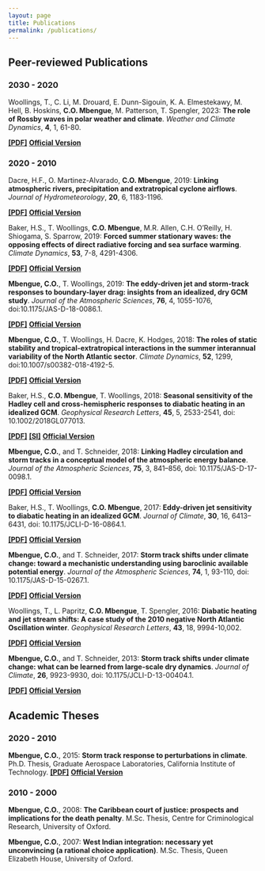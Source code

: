 ```yaml
---
layout: page
title: Publications
permalink: /publications/
---
```


## Peer-reviewed Publications

### 2030 - 2020

Woollings, T., C. Li, M. Drouard, E. Dunn-Sigouin, K. A. Elmestekawy, M. Hell, B. Hoskins, **C.O. Mbengue**, M. Patterson, T. Spengler, 2023: **The role of Rossby waves in polar weather and climate**. *Weather and Climate Dynamics*, **4**, 1, 61-80.

[**[PDF]**](https://www.ec-intl.com/cmbengue/wooetal23.pdf) [**Official Version**](https://wcd.copernicus.org/articles/4/61/2023/)

### 2020 - 2010

Dacre, H.F., O. Martinez-Alvarado, **C.O. Mbengue**, 2019: **Linking atmospheric rivers, precipitation and extratropical cyclone airflows**. *Journal of Hydrometeorology*, **20**, 6, 1183-1196.

[**[PDF]**](https://www.ec-intl.com/cmbengue/dacetal18.pdf) [**Official Version**](https://journals.ametsoc.org/view/journals/hydr/20/6/jhm-d-18-0175_1.xml)

Baker, H.S., T. Woollings, **C.O. Mbengue**, M.R. Allen, C.H. O’Reilly, H. Shiogama, S. Sparrow, 2019: **Forced summer stationary waves: the opposing effects of direct radiative forcing and sea surface warming**. *Climate Dynamics*, **53**, 7-8, 4291-4306.

[**[PDF]**](https://www.ec-intl.com/cmbengue/Baketal19.pdf) [**Official Version**](https://link.springer.com/article/10.1007/s00382-019-04786-1)

**Mbengue, C.O.**, T. Woollings, 2019: **The eddy-driven jet and storm-track responses to boundary-layer drag: insights from an idealized, dry GCM study**. *Journal of the Atmospheric Sciences*, **76**, 4, 1055-1076, doi:10.1175/JAS-D-18-0086.1.

[**[PDF]**](https://www.ec-intl.com/cmbengue/MW18.pdf) [**Official Version**](https://journals.ametsoc.org/view/journals/atsc/76/4/jas-d-18-0086.1.xml)

**Mbengue, C.O.**, T. Woollings, H. Dacre, K. Hodges, 2018: **The roles of static stability and tropical-extratropical interactions in the summer interannual variability of the North Atlantic sector**. *Climate Dynamics*, **52**, 1299, doi:10.1007/s00382-018-4192-5.

[**[PDF]**](https://www.ec-intl.com/cmbengue/Mbeetal_clidyn_2018.pdf) [**Official Version**](https://link.springer.com/article/10.1007/s00382-018-4192-5)

Baker, H.S., **C.O. Mbengue**, T. Woollings, 2018: **Seasonal sensitivity of the Hadley cell and cross-hemispheric responses to diabatic heating in an idealized GCM**. *Geophysical Research Letters*, **45**, 5, 2533-2541, doi: 10.1002/2018GL077013.

[**[PDF]**](https://www.ec-intl.com/cmbengue/Baketal18.pdf)  [**[SI]**](/pdf/Baketal_grl_SI.pdf) [**Official Version**](https://agupubs.onlinelibrary.wiley.com/doi/full/10.1002/2018GL077013)

**Mbengue, C.O.**, and T. Schneider, 2018: **Linking Hadley circulation and storm tracks in a conceptual model of the atmospheric energy balance**. *Journal of the Atmospheric Sciences*, **75**, 3, 841–856, doi: 10.1175/JAS-D-17-0098.1.

[**[PDF]**](https://www.ec-intl.com/cmbengue/MS_jas_2018.pdf) [**Official Version**](https://journals.ametsoc.org/view/journals/atsc/75/3/jas-d-17-0098.1.xml)

Baker, H.S., T. Woollings, **C.O. Mbengue**, 2017: **Eddy-driven jet sensitivity to diabatic heating in an idealized GCM**. *Journal of Climate*, **30**, 16, 6413–6431, doi: 10.1175/JCLI-D-16-0864.1.

[**[PDF]**](https://www.ec-intl.com/cmbengue/Bakeretal_jclim_2017.pdf) [**Official Version**](https://journals.ametsoc.org/view/journals/clim/30/16/jcli-d-16-0864.1.xml)

**Mbengue, C.O.**, and T. Schneider, 2017: **Storm track shifts under climate change: toward a mechanistic understanding using baroclinic available potential energy**. *Journal of the Atmospheric Sciences*, **74**, 1, 93-110, doi: 10.1175/JAS-D-15-0267.1.

[**[PDF]**](https://www.ec-intl.com/cmbengue/MS_jas_2017.pdf) [**Official Version**](https://journals.ametsoc.org/view/journals/atsc/74/1/jas-d-15-0267.1.xml)

Woollings, T., L. Papritz, **C.O. Mbengue**, T. Spengler, 2016: **Diabatic heating and jet stream shifts: A case study of the 2010 negative North Atlantic Oscillation winter**. *Geophysical Research Letters*, **43**, 18, 9994-10,002.

[**[PDF]**](https://www.ec-intl.com/cmbengue/Wooetal_grl_2016.pdf) [**Official Version**](https://agupubs.onlinelibrary.wiley.com/doi/full/10.1002/2016GL070146)

**Mbengue, C.O.**, and T. Schneider, 2013: **Storm track shifts under climate change: what can be learned from large-scale dry dynamics**. *Journal of Climate*, **26**, 9923-9930, doi: 10.1175/JCLI-D-13-00404.1.

[**[PDF]**](https://www.ec-intl.com/cmbengue/MS_jclim_2013.pdf) [**Official Version**](https://journals.ametsoc.org/view/journals/clim/26/24/jcli-d-13-00404.1.xml)

## Academic Theses

### 2020 - 2010

**Mbengue, C.O.**, 2015: **Storm track response to perturbations in climate**. Ph.D. Thesis, Graduate Aerospace Laboratories, California Institute of Technology. [**[PDF]**](https://www.ec-intl.com/cmbengue/Mbengue-thesis-2015.pdf) [**Official Version**](https://thesis.library.caltech.edu/8854/)

### 2010 - 2000

**Mbengue, C.O.**, 2008: **The Caribbean court of justice: prospects and implications for the death penalty**. M.Sc. Thesis, Centre for Criminological Research, University of Oxford.

**Mbengue, C.O.**, 2007: **West Indian integration: necessary yet unconvincing (a rational choice application)**. M.Sc. Thesis, Queen Elizabeth House, University of Oxford.
